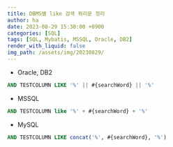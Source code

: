```yaml
---
title: DBMS별 like 검색 쿼리문 정리
author: ha
date: 2023-08-29 15:30:00 +0900
categories: [SQL]
tags: [SQL, Mybatis, MSSQL, Oracle, DB2]
render_with_liquid: false
img_path: /assets/img/20230829/
---
```


- Oracle, DB2

```sql
AND TESTCOLUMN LIKE '%' || #{searchWord} || '%'
```

- MSSQL

```sql
AND TESTCOLUMN like '%' + #{searchWord} + '%'
```

- MySQL

```sql
AND TESTCOLUMN LIKE concat('%', #{searchWord}, '%')
```

